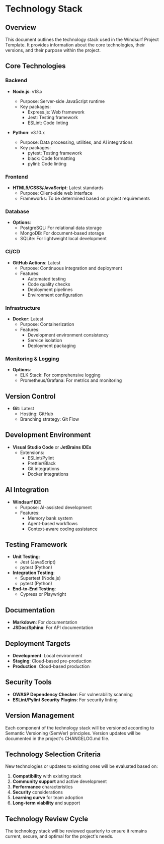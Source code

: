 # Technology Stack

## Overview
This document outlines the technology stack used in the Windsurf Project Template. It provides information about the core technologies, their versions, and their purpose within the project.

## Core Technologies

### Backend
- **Node.js**: v18.x
  - Purpose: Server-side JavaScript runtime
  - Key packages:
    - Express.js: Web framework
    - Jest: Testing framework
    - ESLint: Code linting

- **Python**: v3.10.x
  - Purpose: Data processing, utilities, and AI integrations
  - Key packages:
    - pytest: Testing framework
    - black: Code formatting
    - pylint: Code linting

### Frontend
- **HTML5/CSS3/JavaScript**: Latest standards
  - Purpose: Client-side web interface
  - Frameworks: To be determined based on project requirements

### Database
- **Options**:
  - PostgreSQL: For relational data storage
  - MongoDB: For document-based storage
  - SQLite: For lightweight local development

### CI/CD
- **GitHub Actions**: Latest
  - Purpose: Continuous integration and deployment
  - Features:
    - Automated testing
    - Code quality checks
    - Deployment pipelines
    - Environment configuration

### Infrastructure
- **Docker**: Latest
  - Purpose: Containerization
  - Features:
    - Development environment consistency
    - Service isolation
    - Deployment packaging

### Monitoring & Logging
- **Options**:
  - ELK Stack: For comprehensive logging
  - Prometheus/Grafana: For metrics and monitoring

## Version Control
- **Git**: Latest
  - Hosting: GitHub
  - Branching strategy: Git Flow

## Development Environment
- **Visual Studio Code** or **JetBrains IDEs**
  - Extensions:
    - ESLint/Pylint
    - Prettier/Black
    - Git integrations
    - Docker integrations

## AI Integration
- **Windsurf IDE**
  - Purpose: AI-assisted development
  - Features:
    - Memory bank system
    - Agent-based workflows
    - Context-aware coding assistance

## Testing Framework
- **Unit Testing**:
  - Jest (JavaScript)
  - pytest (Python)
- **Integration Testing**:
  - Supertest (Node.js)
  - pytest (Python)
- **End-to-End Testing**:
  - Cypress or Playwright

## Documentation
- **Markdown**: For documentation
- **JSDoc/Sphinx**: For API documentation

## Deployment Targets
- **Development**: Local environment
- **Staging**: Cloud-based pre-production
- **Production**: Cloud-based production

## Security Tools
- **OWASP Dependency Checker**: For vulnerability scanning
- **ESLint/Pylint Security Plugins**: For security linting

## Version Management
Each component of the technology stack will be versioned according to Semantic Versioning (SemVer) principles. Version updates will be documented in the project's CHANGELOG.md file.

## Technology Selection Criteria
New technologies or updates to existing ones will be evaluated based on:

1. **Compatibility** with existing stack
2. **Community support** and active development
3. **Performance** characteristics
4. **Security** considerations
5. **Learning curve** for team adoption
6. **Long-term viability** and support

## Technology Review Cycle
The technology stack will be reviewed quarterly to ensure it remains current, secure, and optimal for the project's needs.
